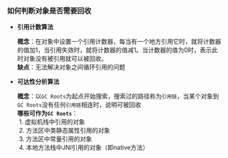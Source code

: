 ### 如何判断对象是否需要回收

- **引用计数算法**

  **概念**：在对象中设置一个引用计数器，每当有一个地方引用它时，就将计数器的值加1，当引用失效时，就将计数器的值减1。当计数器的值为0时，表示此时对象没有被引用就可以被回收。  
  **缺点**：无法解决对象之间循环引用的问题
  
- **可达性分析算法**
  
  **概念**：以`GC Roots`为起点开始搜索，搜索过的路径称为`引用链`，当某个对象到`GC Roots`没有任何`引用链`相连时，说明可被回收  
  **哪些可作为`GC Roots`**：  
  1. 虚拟机栈中引用的对象  
  2. 方法区中类静态属性引用的对象  
  3. 方法区中常量引用的对象  
  4. 本地方法栈中JNI引用的对象（即native方法）  
